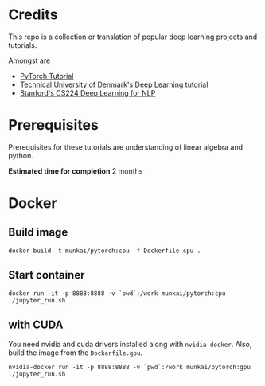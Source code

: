 # Credits

This repo is a collection or translation of popular deep learning projects and tutorials.

Amongst are

- [PyTorch Tutorial](https://github.com/pytorch/tutorials)
- [Technical University of Denmark's Deep Learning tutorial](https://github.com/DeepLearningDTU/02456-deep-learning)
- [Stanford's CS224 Deep Learning for NLP](http://cs224d.stanford.edu/)

# Prerequisites

Prerequisites for these tutorials are understanding of linear algebra and python.

**Estimated time for completion** 2 months

# Docker

## Build image

```
docker build -t munkai/pytorch:cpu -f Dockerfile.cpu .
```

## Start container

```
docker run -it -p 8888:8888 -v `pwd`:/work munkai/pytorch:cpu ./jupyter_run.sh
```

## with CUDA

You need nvidia and cuda drivers installed along with `nvidia-docker`.
Also, build the image from the `Dockerfile.gpu`.

```
nvidia-docker run -it -p 8888:8888 -v `pwd`:/work munkai/pytorch:gpu ./jupyter_run.sh
```
